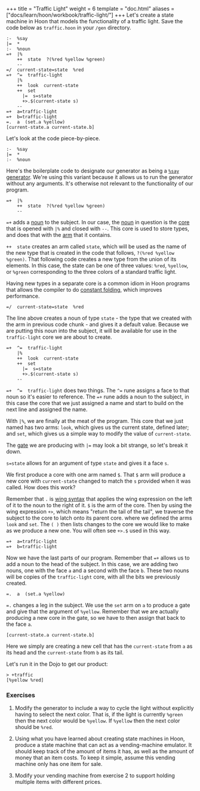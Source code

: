 +++
title = "Traffic Light"
weight = 6
template = "doc.html"
aliases = ["docs/learn/hoon/workbook/traffic-light/"]
+++
Let's create a state machine in Hoon that models the functionality of a traffic
light. Save the code below as `traffic.hoon` in your `/gen` directory.

```hoon
:-  %say
|=  *
:-  %noun
=+  |%
    ++  state  ?(%red %yellow %green)
    --
=/  current-state=state  %red
=+  ^=  traffic-light
    |%
    ++  look  current-state
    ++  set
      |=  s=state
      +>.$(current-state s)
    --
=+  a=traffic-light
=+  b=traffic-light
=.  a  (set.a %yellow)
[current-state.a current-state.b]
```

Let's look at the code piece-by-piece.

```hoon
:-  %say
|=  *
:-  %noun
```

Here's the boilerplate code to designate our generator as being a
[`%say` generator](@/docs/tutorials/hoon/generators.md). We're using this variant because
it allows us to run the generator without any arguments. It's otherwise not
relevant to the functionality of our program.

```hoon
=+  |%
    ++  state  ?(%red %yellow %green)
    --
```

`=+` adds a [noun](/docs/glossary/noun/) to the subject. In our case, the [noun](/docs/glossary/noun/) in question is the [core](/docs/glossary/core/)
that is opened with `|%` and closed with `--`. This core is used to store types,
and does that with the [arm](/docs/glossary/arm/) that it contains.

`++  state` creates an arm called `state`, which will be used as the name of the
new type that is created in the code that follows, `?(%red %yellow %green)`.
That following code creates a new type from the union of its elements. In this
case, the state can be one of three values: `%red`, `%yellow`, or `%green`
corresponding to the three colors of a standard traffic light.

Having new types in a separate core is a common idiom in Hoon programs that allows
the compiler to do [constant folding](https://en.wikipedia.org/wiki/Constant_folding),
which improves performance.

```hoon
=/  current-state=state  %red
```

The line above creates a noun of type `state` - the type that we created with
the arm in previous code chunk - and gives it a default value. Because we are
putting this noun into the subject, it will be available for use in the
`traffic-light` core we are about to create.

```hoon
=+  ^=  traffic-light
    |%
    ++  look  current-state
    ++  set
      |=  s=state
      +>.$(current-state s)
    --
```

`=+  ^=  traffic-light` does two things. The `^=` rune assigns a face to that
noun so it's easier to reference. The `=+` rune adds a noun to the subject, in
this case the core that we just assigned a name and start to build on the next
line and assigned the name.

With `|%`, we are finally at the meat of the program. This core that we just
named has two arms: `look`, which gives us the current state, defined later; and
`set`, which gives us a simple way to modify the value of `current-state`.

The [gate](/docs/glossary/gate/) we are producing with `|=` may look a bit strange, so let's break it
down.

`s=state` allows for an argument of type `state` and gives it a face `s`.

We first produce a core with one arm named `$`. That `$` arm will produce a new
core with `current-state` changed to match the `s` provided when it was called.
How does this work?

Remember that `.` is [wing syntax](@/docs/reference/hoon-expressions/limb/wing.md) that
applies the wing expression on the left of it to the noun to the right of it.
`$` is the arm of the core. Then by using the wing expression `+>`, which means
"return the tail of the tail", we traverse the subject to the core to latch onto
its parent core. where we defined the arms `look` and `set`. The `( )` then
lists changes to the core we would like to make as we produce a new one. You
will often see `+>.$` used in this way.

```hoon
=+  a=traffic-light
=+  b=traffic-light
```

Now we have the last parts of our program. Remember that `=+` allows us to add a
noun to the head of the subject. In this case, we are adding two nouns, one with
the face `a` and a second with the face `b`. These two nouns will be copies of
the `traffic-light` core, with all the bits we previously created.

```hoon
=.  a  (set.a %yellow)
```

`=.` changes a leg in the subject. We use the `set` arm on `a` to produce a gate
and give that the argument of `%yellow`. Remember that we are actually producing
a new core in the gate, so we have to then assign that back to the face `a`.

```hoon
[current-state.a current-state.b]
```

Here we simply are creating a new cell that has the `current-state` from `a` as
its head and the `current-state` from `b` as its tail.

Let's run it in the Dojo to get our product:

```
> +traffic
[%yellow %red]
```

### Exercises

1. Modify the generator to include a way to cycle the light without
explicitly having to select the next color. That is, if the light is currently
`%green` then the next color would be `%yellow`. If `%yellow` then the next
color should be `%red`.

2. Using what you have learned about creating state machines in Hoon,
produce a state machine that can act as a vending-machine emulator. It should
keep track of the amount of items it has, as well as the amount of money that an
item costs. To keep it simple, assume this vending machine only has one item for
sale.

3. Modify your vending machine from exercise 2 to support holding multiple items
with different prices.
